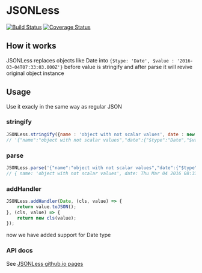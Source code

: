 # JSONLess
[![Build Status](https://travis-ci.org/ponury-kostek/json-less.svg?branch=master)](https://travis-ci.org/ponury-kostek/json-less)
[![Coverage Status](https://coveralls.io/repos/github/ponury-kostek/json-less/badge.svg?branch=master)](https://coveralls.io/github/ponury-kostek/json-less?branch=master)
## How it works
JSONLess replaces objects like Date into ```{$type: 'Date', $value : '2016-03-04T07:33:03.000Z'}``` before value is stringify and after parse it will revive original object instance
## Usage
Use it exacly in the same way as regular JSON
### stringify
```javascript
JSONLess.stringify({name : 'object with not scalar values', date : new Date()});
// '{"name":"object with not scalar values","date":{"$type":"Date","$value":"2016-03-04T07:33:03.000Z"}}'
```
### parse
```javascript
JSONLess.parse('{"name":"object with not scalar values","date":{"$type":"Date","$value":"2016-03-04T07:33:03.000Z"}}');
// { name: 'object with not scalar values', date: Thu Mar 04 2016 08:33:03 GMT+0100 (CET) }
```
### addHandler
```javascript
JSONLess.addHandler(Date, (cls, value) => {
	return value.toJSON();
}, (cls, value) => {
	return new cls(value);
});
```
now we have added support for Date type
### API docs
See [JSONLess github.io pages](http://ponury-kostek.github.io/json-less/) 